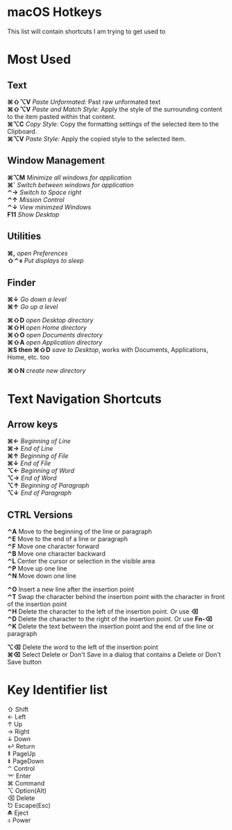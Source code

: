 # macOS Hotkeys

This list will contain shortcuts I am trying to get used to


# Most Used


## Text

**⌘⇧⌥V**  *Paste Unformated:* Past raw unformated text  
**⌘⇧⌥V**  *Paste and Match Style:* Apply the style of the surrounding content to the item pasted within that content.  
**⌘⌥C**  *Copy Style:* Copy the formatting settings of the selected item to the Clipboard.  
**⌘⌥V**  *Paste Style:* Apply the copied style to the selected item.  



## Window Management

**⌘⌥M**  *Minimize all windows for application*  
**⌘`**  *Switch between windows for application*  
**⌃→**  *Switch to Space right*  
**⌃↑**  *Mission Control*  
**⌃↓**  *View minimzed Windows*  
**F11**  *Show Desktop*  



## Utilities

**⌘,**  *open Preferences*  
**⇧⌃⌽**  *Put displays to sleep* 


## Finder

**⌘↓**  *Go down a level*  
**⌘↑**  *Go up a level*  

**⌘⇧D**  *open Desktop directory*  
**⌘⇧H**  *open Home directory*  
**⌘⇧O**  *open Documents directory*  
**⌘⇧A**  *open Application directory*  
**⌘S then ⌘⇧D**  *save to Desktop*, works with Documents, Applications, Home, etc. too  

**⌘⇧N**  *create new directory*





# Text Navigation Shortcuts

## Arrow keys

**⌘←**  *Beginning of Line*  
**⌘→**  *End of Line*  
**⌘↑**  *Beginning of File*  
**⌘↓**  *End of File*  
**⌥←**  *Beginning of Word*  
**⌥→**  *End of Word*  
**⌥↑**  *Beginning of Paragraph*  
**⌥↓**  *End of Paragraph*  


## CTRL Versions

**⌃A**  Move to the beginning of the line or paragraph  
**⌃E**  Move to the end of a line or paragraph  
**⌃F**  Move one character forward  
**⌃B**  Move one character backward  
**⌃L**  Center the cursor or selection in the visible area  
**⌃P**  Move up one line  
**⌃N**  Move down one line  


**⌃O**  Insert a new line after the insertion point  
**⌃T**  Swap the character behind the insertion point with the character in front of the insertion point  
**⌃H**  Delete the character to the left of the insertion point. Or use **⌫**  
**⌃D**  Delete the character to the right of the insertion point. Or use **Fn-⌫**  
**⌃K**  Delete the text between the insertion point and the end of the line or paragraph  


**⌥⌫**  Delete the word to the left of the insertion point  
**⌘⌫**  Select Delete or Don't Save in a dialog that contains a Delete or Don't Save button  




# Key Identifier list 
⇧ Shift  
← Left  
↑ Up  
→ Right  
↓ Down  
↩ Return  
⇞ PageUp  
⇟ PageDown  
⌃ Control  
⌤ Enter  
⌘ Command  
⌥ Option(Alt)  
⌫ Delete  
⎋ Escape(Esc)  
⏏ Eject  
⌽ Power  
